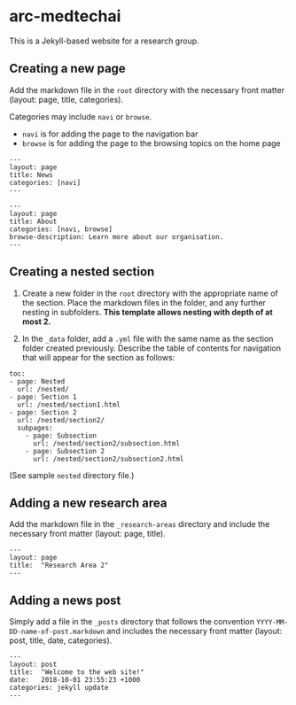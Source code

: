 # arc-medtechai
This is a Jekyll-based website for a research group.

## Creating a new page
Add the markdown file in the `root` directory with the necessary front matter (layout: page, title, categories).

Categories may include `navi` or `browse`.
* `navi` is for adding the page to the navigation bar
* `browse` is for adding the page to the browsing topics on the home page

~~~~
---
layout: page
title: News
categories: [navi]
---
~~~~

~~~~
---
layout: page
title: About
categories: [navi, browse]
browse-description: Learn more about our organisation.
---
~~~~

## Creating a nested section
1. Create a new folder in the `root` directory with the appropriate name of the section. Place the markdown files in the folder, and any further nesting in subfolders. **This template allows nesting with depth of at most 2.**

2. In the `_data` folder, add a `.yml` file with the same name as the section folder created previously. Describe the table of contents for navigation that will appear for the section as follows:

~~~~
toc:
- page: Nested
  url: /nested/
- page: Section 1
  url: /nested/section1.html
- page: Section 2
  url: /nested/section2/
  subpages:
    - page: Subsection
      url: /nested/section2/subsection.html
    - page: Subsection 2
      url: /nested/section2/subsection2.html
~~~~

(See sample `nested` directory file.)

## Adding a new research area
Add the markdown file in the `_research-areas` directory and include the necessary front matter (layout: page, title).
~~~~
---
layout: page
title:  "Research Area 2"
---
~~~~

## Adding a news post
Simply add a file in the `_posts` directory that follows the convention `YYYY-MM-DD-name-of-post.markdown` and includes the necessary front matter (layout: post, title, date, categories).
~~~~
---
layout: post
title:  "Welcome to the web site!"
date:   2018-10-01 23:55:23 +1000
categories: jekyll update
---
~~~~
